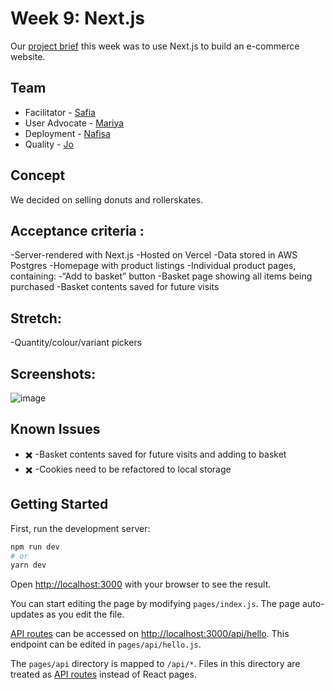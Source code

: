 # Week 9: Next.js

Our [project brief](https://learn.foundersandcoders.com/course/syllabus/full-stack-app/project/) this week was to use Next.js to build an e-commerce website.

## Team

- Facilitator - [Safia](https://github.com/fi-ya)
- User Advocate - [Mariya](https://github.com/mariyapeychinova)
- Deployment - [Nafisa](https://github.com/nafisa20)
- Quality - [Jo](https://github.com/jamdelion)

## Concept

We decided on selling donuts and rollerskates.

## Acceptance criteria :
-Server-rendered with Next.js
-Hosted on Vercel
-Data stored in AWS Postgres
-Homepage with product listings
-Individual product pages, containing:
-“Add to basket” button
-Basket page showing all items being purchased
-Basket contents saved for future visits

## Stretch:
-Quantity/colour/variant pickers


## Screenshots:

![image]()


## Known Issues

- :heavy_multiplication_x: -Basket contents saved for future visits and adding to basket
- :heavy_multiplication_x: -Cookies need to be refactored to local storage


## Getting Started

First, run the development server:

```bash
npm run dev
# or
yarn dev
```

Open [http://localhost:3000](http://localhost:3000) with your browser to see the result.

You can start editing the page by modifying `pages/index.js`. The page auto-updates as you edit the file.

[API routes](https://nextjs.org/docs/api-routes/introduction) can be accessed on [http://localhost:3000/api/hello](http://localhost:3000/api/hello). This endpoint can be edited in `pages/api/hello.js`.

The `pages/api` directory is mapped to `/api/*`. Files in this directory are treated as [API routes](https://nextjs.org/docs/api-routes/introduction) instead of React pages.
